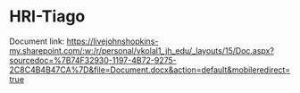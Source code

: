 # HRI-Tiago

Document link: https://livejohnshopkins-my.sharepoint.com/:w:/r/personal/vkolal1_jh_edu/_layouts/15/Doc.aspx?sourcedoc=%7B74F32930-1197-4B72-9275-2C8C4B4B47CA%7D&file=Document.docx&action=default&mobileredirect=true
